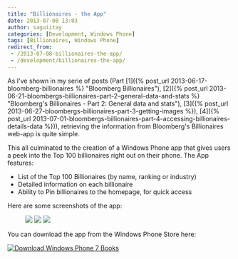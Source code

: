 ```yaml
---
title: "Billionaires - the App"
date: 2013-07-08 13:03
author: saguiitay
categories: [Development, Windows Phone]
tags: [Billionaires, Windows Phone]
redirect_from:
 - /2013-07-08-billionaires-the-app/
 - /development/billionaires-the-app/
---
```

As I've shown in my serie of posts (Part [1]({% post_url 2013-06-17-bloomberg-billionaires %} "Bloomberg Billionaires"), [2]({% post_url 2013-06-21-bloombergs-billionaires-part-2-general-data-and-stats %} "Bloomberg's Billionaires - Part 2: General data and stats"), [3]({% post_url 2013-06-27-bloombergs-billionaires-part-3-getting-images %}), [4]({% post_url 2013-07-01-bloombergs-billionaires-part-4-accessing-billionaires-details-data %})), 
retrieving the information from Bloomberg's Billionaires web-app is quite simple.

This all culminated to the creation of a Windows Phone app that gives users a peek into the Top 100 billionaires right out on their phone. The App features:

- List of the Top 100 Billionaires (by name, ranking or industry)
- Detailed information on each billionaire
- Ability to Pin billionaires to the homepage, for quick access

Here are some screenshots of the app: 
<figure class="third">
	<img src="{{site.url}}/images/billionaires-screenshot1.png">
	<img src="{{site.url}}/images/billionaires-screenshot2.png">
	<img src="{{site.url}}/images/billionaires-screenshot3.png">
</figure>

You can download the app from the Windows Phone Store here:

[![Download Windows Phone 7 Books]({{site.url}}/images/download-en-med2.png "Download Windows Phone 7 Books")](http://www.windowsphone.com/s?appid=d39e22be-a4bd-44a6-ba0d-4838b9760e42)


